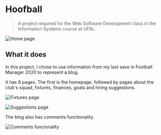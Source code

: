 # Hoofball

>A project required for the Web Software Development class in the Information Systems course at UFAL.

![Home page](https://i.imgur.com/IViFzXS.png)

## What it does

In this project, I chose to use information from my last save in Football Manager 2020 to represent a blog.

It has 6 pages. The first is the homepage, followed by pages about the club's squad, fixtures, finances, goals and hiring suggestions.

![Fixtures page](https://i.imgur.com/9HmFJr4.png)

![Suggestions page](https://i.imgur.com/vjnRiTX.png)

The blog also has comments functionality.

![Comments funcionality](https://i.imgur.com/s6IDaV6.png)

